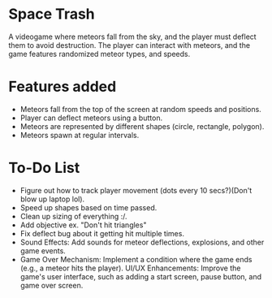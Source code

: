 # Space Trash
A videogame where meteors fall from the sky, and the player must deflect them to avoid destruction. The player can interact with meteors, and the game features randomized meteor types, and speeds.

# Features added
* Meteors fall from the top of the screen at random speeds and positions.
* Player can deflect meteors using a button.
* Meteors are represented by different shapes (circle, rectangle, polygon).
* Meteors spawn at regular intervals.

# To-Do List
* Figure out how to track player movement (dots every 10 secs?)(Don't blow up laptop lol).
* Speed up shapes based on time passed.
* Clean up sizing of everything :/.
* Add objective ex. "Don't hit triangles" 
* Fix deflect bug about it getting hit multiple times.
* Sound Effects: Add sounds for meteor deflections, explosions, and other game events.
* Game Over Mechanism: Implement a condition where the game ends (e.g., a meteor hits the player).
UI/UX Enhancements: Improve the game's user interface, such as adding a start screen, pause button, and game over screen.
